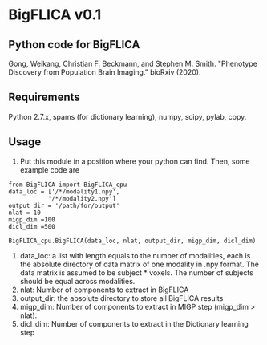 # BigFLICA v0.1

## Python code for BigFLICA
Gong, Weikang, Christian F. Beckmann, and Stephen M. Smith. "Phenotype Discovery from Population Brain Imaging." bioRxiv (2020).

## Requirements
Python 2.7.x, spams (for dictionary learning), numpy, scipy, pylab, copy.

## Usage

1. Put this module in a position where your python can find. Then, some example code are
```
from BigFLICA import BigFLICA_cpu
data_loc = ['/*/modality1.npy',
           '/*/modality2.npy']
output_dir = '/path/for/output'
nlat = 10
migp_dim =100
dicl_dim =500

BigFLICA_cpu.BigFLICA(data_loc, nlat, output_dir, migp_dim, dicl_dim)

```
1. data_loc: a list with length equals to the number of modalities, each is the absolute directory of data
          matrix of one modality in .npy format. The data matrix is assumed to be subject * voxels.
          The number of subjects should be equal across modalities.
2. nlat: Number of components to extract in BigFLICA
3. output_dir: the absolute directory to store all BigFLICA results
4. migp_dim: Number of components to extract in MIGP step (migp_dim > nlat).
5. dicl_dim: Number of components to extract in the Dictionary learning step

